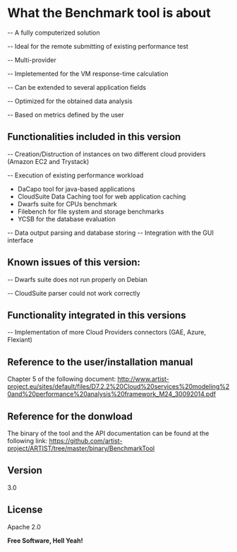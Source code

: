 What the Benchmark tool is about
==================


-- A fully computerized solution
 	
-- Ideal for the remote submitting of existing performance test
 
-- Multi-provider
	
-- Impletemented for the VM response-time calculation
 	
-- Can be extended to several application fields

-- Optimized for the obtained data analysis
 	
-- Based on metrics defined by the user


Functionalities included in this version
----

-- 	Creation/Distruction of instances on two different cloud providers (Amazon EC2 and Trystack)

-- Execution of existing performance workload
- DaCapo tool for java-based applications
- CloudSuite Data Caching tool for web application caching
- Dwarfs suite for CPUs benchmark
- Filebench for file system and storage benchmarks
- YCSB for the database evaluation
    
-- Data output parsing and database storing 
-- Integration with the GUI interface

Known issues of this version:
----
-- Dwarfs suite does not run properly on Debian

-- CloudSuite parser could not work correctly



Functionality integrated in this versions
----

-- Implementation of more Cloud Providers connectors (GAE, Azure, Flexiant)


Reference to the user/installation manual
----
Chapter 5 of the following document: http://www.artist-project.eu/sites/default/files/D7.2.2%20Cloud%20services%20modeling%20and%20performance%20analysis%20framework_M24_30092014.pdf

Reference for the donwload
----
The binary of the tool and the API documentation can be found at the following link:
https://github.com/artist-project/ARTIST/tree/master/binary/BenchmarkTool

Version
----

3.0

License
----

Apache 2.0


**Free Software, Hell Yeah!**

